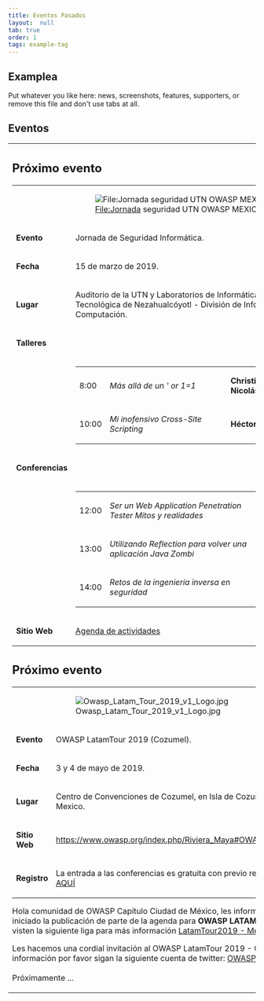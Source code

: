 ```yaml
---
title: Eventos Pasados
layout:  null
tab: true
order: 1
tags: example-tag
---
```


## Examplea

Put whatever you like here: news, screenshots, features, supporters, or remove this file and don't use tabs at all.

## **Eventos**

<table>
<tbody>
<tr class="odd">
<td><h2 id="próximo_evento">Próximo evento</h2>
<table>
<tbody>
<tr class="odd">
<td></td>
<td><figure>
<img src="Jornada_seguridad_UTN_OWASP_MEXICO_CITY.jpg" title="File:Jornada seguridad UTN OWASP MEXICO CITY.jpg" alt="File:Jornada seguridad UTN OWASP MEXICO CITY.jpg" /><figcaption><a href="File:Jornada">File:Jornada</a> seguridad UTN OWASP MEXICO CITY.jpg</figcaption>
</figure></td>
</tr>
<tr class="even">
<td><p><strong>Evento</strong></p></td>
<td><p>Jornada de Seguridad Informática.</p></td>
</tr>
<tr class="odd">
<td><p><strong>Fecha</strong></p></td>
<td><p>15 de marzo de 2019.</p></td>
</tr>
<tr class="even">
<td><p><strong>Lugar</strong></p></td>
<td><p>Auditorio de la UTN y Laboratorios de Informática, Universidad Tecnológica de Nezahualcóyotl - División de Informática y Computación.</p></td>
</tr>
<tr class="odd">
<td><p><strong>Talleres</strong></p></td>
<td></td>
</tr>
<tr class="even">
<td></td>
<td><table>
<tbody>
<tr class="odd">
<td><p>8:00</p></td>
<td><p><em>Más allá de un ' or 1=1</em></p></td>
<td><p><strong>Christian Alberto Cruz Nicolás</strong></p></td>
</tr>
<tr class="even">
<td><p>10:00</p></td>
<td><p><em>Mi inofensivo Cross-Site Scripting</em></p></td>
<td><p><strong>Héctor Manuel Rojas Pérez</strong></p></td>
</tr>
</tbody>
</table></td>
</tr>
<tr class="odd">
<td><p><strong>Conferencias</strong></p></td>
<td></td>
</tr>
<tr class="even">
<td></td>
<td><table>
<tbody>
<tr class="odd">
<td><p>12:00</p></td>
<td><p><em>Ser un Web Application Penetration Tester Mitos y realidades</em></p></td>
<td><p><strong>Antonio Rivera Crespo</strong></p></td>
</tr>
<tr class="even">
<td><p>13:00</p></td>
<td><p><em>Utilizando Reflection para volver una aplicación Java Zombi</em></p></td>
<td><p><strong>Carlos Isaac Sagrero Campos</strong></p></td>
</tr>
<tr class="odd">
<td><p>14:00</p></td>
<td><p><em>Retos de la ingeniería inversa en seguridad</em></p></td>
<td><p><strong>Edgar Uch Flores</strong></p></td>
</tr>
</tbody>
</table></td>
</tr>
<tr class="odd">
<td><p><strong>Sitio Web</strong></p></td>
<td><p><a href="http://www.utn.edu.mx/slider/file/jornada_seguridad.pdf">Agenda de actividades</a></p></td>
</tr>
</tbody>
</table>
<h2 id="próximo_evento_1">Próximo evento</h2>
<table>
<tbody>
<tr class="odd">
<td></td>
<td><figure>
<img src="Owasp_Latam_Tour_2019_v1_Logo.jpg" title="Owasp_Latam_Tour_2019_v1_Logo.jpg" alt="Owasp_Latam_Tour_2019_v1_Logo.jpg" /><figcaption>Owasp_Latam_Tour_2019_v1_Logo.jpg</figcaption>
</figure></td>
</tr>
<tr class="even">
<td><p><strong>Evento</strong></p></td>
<td><p>OWASP LatamTour 2019 (Cozumel).</p></td>
</tr>
<tr class="odd">
<td><p><strong>Fecha</strong></p></td>
<td><p>3 y 4 de mayo de 2019.</p></td>
</tr>
<tr class="even">
<td><p><strong>Lugar</strong></p></td>
<td><p>Centro de Convenciones de Cozumel, en Isla de Cozumel, Quintana Roo, Mexico.</p></td>
</tr>
<tr class="odd">
<td><p><strong>Sitio Web</strong></p></td>
<td><p><a href="https://www.owasp.org/index.php/Riviera_Maya#OWASP_Latam_Tour_2019">https://www.owasp.org/index.php/Riviera_Maya#OWASP_Latam_Tour_2019</a></p></td>
</tr>
<tr class="even">
<td><p><strong>Registro</strong></p></td>
<td><p>La entrada a las conferencias es gratuita con previo registro. <a href="https://www.eventbrite.com/e/owasp-latam-tour-2019-mexico-tickets-55739358923">REGISTRATE AQUÍ</a></p></td>
</tr>
</tbody>
</table>
<p>Hola comunidad de OWASP Capítulo Ciudad de México, les informamos que ya se ha iniciado la publicación de parte de la agenda para <strong>OWASP LATAM TOUR 2019 México</strong>, visten la siguiente liga para más información <a href="https://www.owasp.org/index.php/LatamTour2019#tab=M_C3_89XICO">LatamTour2019 - México</a></p>
<p>Les hacemos una cordial invitación al OWASP LatamTour 2019 - Cozumel, para más información por favor sigan la siguiente cuenta de twitter: <a href="https://twitter.com/owasp_riviera?lang=es">OWASP Rivera Maya</a><br />
<br />
Próximamente ...</p></td>
</tr>
</tbody>
</table>
